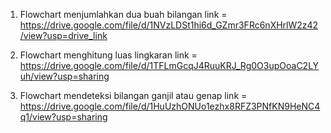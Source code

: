 1. Flowchart menjumlahkan dua buah bilangan
   link = https://drive.google.com/file/d/1NVzLDSt1hi6d_GZmr3FRc6nXHrlW2z42/view?usp=drive_link

2. Flowchart menghitung luas lingkaran
   link = https://drive.google.com/file/d/1TFLmGcqJ4RuuKRJ_Rg0O3upOoaC2LYuh/view?usp=sharing

3. Flowchart mendeteksi bilangan ganjil atau genap
   link = https://drive.google.com/file/d/1HuUzhONUo1ezhx8RFZ3PNfKN9HeNC4q1/view?usp=sharing
